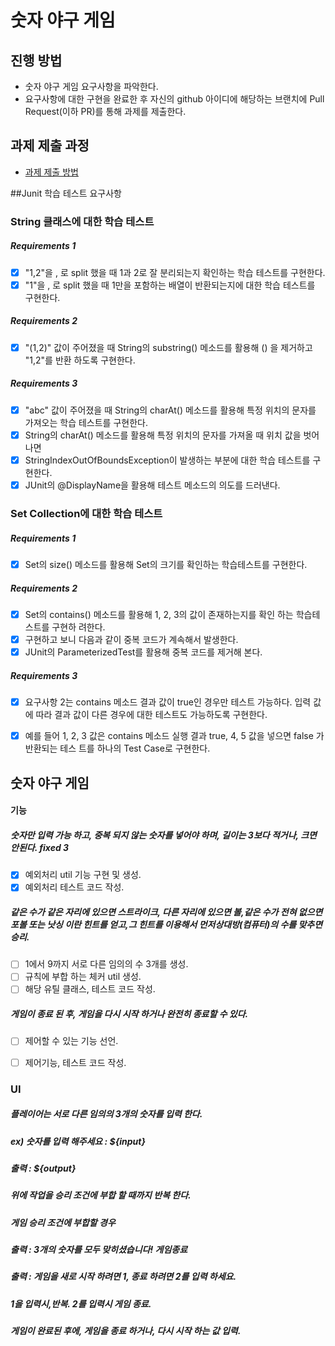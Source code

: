 # 숫자 야구 게임
## 진행 방법
* 숫자 야구 게임 요구사항을 파악한다.
* 요구사항에 대한 구현을 완료한 후 자신의 github 아이디에 해당하는 브랜치에 Pull Request(이하 PR)를 통해 과제를 제출한다.

## 과제 제출 과정
* [과제 제출 방법](https://github.com/next-step/nextstep-docs/tree/master/precourse)

##Junit 학습 테스트 요구사항
### String 클래스에 대한 학습 테스트
##### Requirements 1
- [x] "1,2"을 , 로 split 했을 때 1과 2로 잘 분리되는지 확인하는 학습 테스트를 구현한다.
- [x] "1"을 , 로 split 했을 때 1만을 포함하는 배열이 반환되는지에 대한 학습 테스트를 구현한다.
##### Requirements 2 
- [x] "(1,2)" 값이 주어졌을 때 String의 substring() 메소드를 활용해 () 을 제거하고 "1,2"를 반환
       하도록 구현한다.
##### Requirements 3
- [x] "abc" 값이 주어졌을 때 String의 charAt() 메소드를 활용해 특정 위치의 문자를 가져오는 학습
      테스트를 구현한다.
- [x] String의 charAt() 메소드를 활용해 특정 위치의 문자를 가져올 때 위치 값을 벗어나면
- [x] StringIndexOutOfBoundsException이 발생하는 부분에 대한 학습 테스트를 구현한다.
- [x] JUnit의 @DisplayName을 활용해 테스트 메소드의 의도를 드러낸다.

### Set Collection에 대한 학습 테스트
##### Requirements 1
- [x] Set의 size() 메소드를 활용해 Set의 크기를 확인하는 학습테스트를 구현한다.
##### Requirements 2
- [x] Set의 contains() 메소드를 활용해 1, 2, 3의 값이 존재하는지를 확인 하는 학습테스트를 구현하
      려한다.
- [x] 구현하고 보니 다음과 같이 중복 코드가 계속해서 발생한다.
- [x] JUnit의 ParameterizedTest를 활용해 중복 코드를 제거해 본다.
##### Requirements 3
- [x] 요구사항 2는 contains 메소드 결과 값이 true인 경우만 테스트 가능하다. 입력 값에 따라 결과
      값이 다른 경우에 대한 테스트도 가능하도록 구현한다.
- [x] 예를 들어 1, 2, 3 값은 contains 메소드 실행 결과 true, 4, 5 값을 넣으면 false 가 반환되는 테스
      트를 하나의 Test Case로 구현한다.


##  숫자 야구 게임
#### 기능
##### 숫자만 입력 가능 하고, 중복 되지 않는 숫자를 넣어야 하며, 길이는 3보다 적거나, 크면 안된다. fixed 3
- [x] 예외처리 util 기능 구현 및 생성.
- [x] 예외처리 테스트 코드 작성.

##### 같은 수가 같은 자리에 있으면 스트라이크, 다른 자리에 있으면 볼,같은 수가 전혀 없으면 포볼 또는 낫싱 이란 힌트를 얻고,그 힌트를 이용해서 먼저상대방(컴퓨터)의 수를 맞추면 승리.
- [ ] 1에서 9까지 서로 다른 임의의 수 3개를 생성.
- [ ] 규칙에 부합 하는 체커 util 생성.
- [ ] 해당 유틸 클래스, 테스트 코드 작성.

##### 게임이 종료 된 후, 게임을 다시 시작 하거나 완전히 종료할 수 있다.
- [ ] 제어할 수 있는 기능 선언.
- [ ] 제어기능, 테스트 코드 작성.


### UI
##### 플레이어는 서로 다른 임의의 3개의 숫자를 입력 한다. 
##### ex) 숫자를 입력 해주세요 : ${input}
##### 출력 : ${output}
##### 위에 작업을 승리 조건에 부합 할 때까지 반복 한다.
##### 게임 승리 조건에 부합할 경우 
##### 출력 : 3개의 숫자를 모두 맞히셨습니다! 게임종료
##### 출력 : 게임을 새로 시작 하려면 1, 종료 하려면 2를 입력 하세요.
##### 1을 입력시,반복. 2를 입력시 게임 종료.  
 
 
##### 게임이 완료된 후에, 게임을 종료 하거나, 다시 시작 하는 값 입력.


      